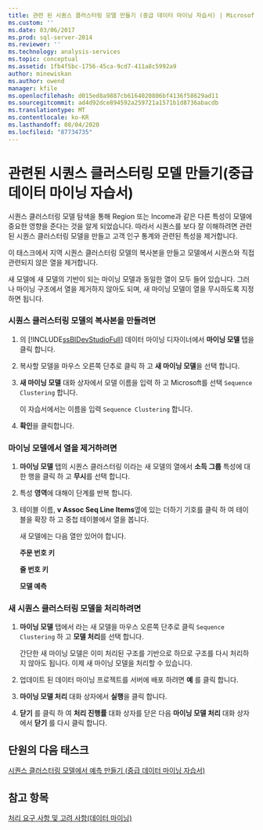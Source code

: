 ```yaml
---
title: 관련 된 시퀀스 클러스터링 모델 만들기 (중급 데이터 마이닝 자습서) | Microsoft Docs
ms.custom: ''
ms.date: 03/06/2017
ms.prod: sql-server-2014
ms.reviewer: ''
ms.technology: analysis-services
ms.topic: conceptual
ms.assetid: 1fb4f5bc-1756-45ca-9cd7-411a8c5992a9
author: minewiskan
ms.author: owend
manager: kfile
ms.openlocfilehash: d015ed8a9887cb6164020806bf4136f58629ad11
ms.sourcegitcommit: ad4d92dce894592a259721a1571b1d8736abacdb
ms.translationtype: MT
ms.contentlocale: ko-KR
ms.lasthandoff: 08/04/2020
ms.locfileid: "87734735"
---
```

# <a name="creating-a-related-sequence-clustering-model-intermediate-data-mining-tutorial"></a>관련된 시퀀스 클러스터링 모델 만들기(중급 데이터 마이닝 자습서)
  시퀀스 클러스터링 모델 탐색을 통해 Region 또는 Income과 같은 다른 특성이 모델에 중요한 영향을 준다는 것을 알게 되었습니다. 따라서 시퀀스를 보다 잘 이해하려면 관련된 시퀀스 클러스터링 모델을 만들고 고객 인구 통계와 관련된 특성을 제거합니다.  
  
 이 태스크에서 지역 시퀀스 클러스터링 모델의 복사본을 만들고 모델에서 시퀀스와 직접 관련되지 않은 열을 제거합니다.  
  
 새 모델에 새 모델의 기반이 되는 마이닝 모델과 동일한 열이 모두 들어 있습니다. 그러나 마이닝 구조에서 열을 제거하지 않아도 되며, 새 마이닝 모델이 열을 무시하도록 지정하면 됩니다.  
  
### <a name="to-make-a-copy-of-the-sequence-clustering-model"></a>시퀀스 클러스터링 모델의 복사본을 만들려면  
  
1.  의 [!INCLUDE[ssBIDevStudioFull](../includes/ssbidevstudiofull-md.md)] 데이터 마이닝 디자이너에서 **마이닝 모델** 탭을 클릭 합니다.  
  
2.  복사할 모델을 마우스 오른쪽 단추로 클릭 하 고 **새 마이닝 모델**을 선택 합니다.  
  
3.  **새 마이닝 모델** 대화 상자에서 모델 이름을 입력 하 고 Microsoft를 선택 `Sequence Clustering` 합니다.  
  
     이 자습서에서는 이름을 입력 `Sequence Clustering` 합니다.  
  
4.  **확인**을 클릭합니다.  
  
### <a name="to-remove-columns-from-the-mining-model"></a>마이닝 모델에서 열을 제거하려면  
  
1.  **마이닝 모델** 탭의 시퀀스 클러스터링 이라는 새 모델의 열에서 **소득 그룹** 특성에 대 한 행을 클릭 하 고 **무시**를 선택 합니다.  
  
2.  특성 **영역**에 대해이 단계를 반복 합니다.  
  
3.  테이블 이름, **v Assoc Seq Line Items**옆에 있는 더하기 기호를 클릭 하 여 테이블을 확장 하 고 중첩 테이블에서 열을 봅니다.  
  
     새 모델에는 다음 열만 있어야 합니다.  
  
     **주문 번호 키**  
  
     **줄 번호 키**  
  
     **모델 예측**  
  
### <a name="to-process-the-new-sequence-clustering-model"></a>새 시퀀스 클러스터링 모델을 처리하려면  
  
1.  **마이닝 모델** 탭에서 라는 새 모델을 마우스 오른쪽 단추로 클릭 `Sequence Clustering` 하 고 **모델 처리**를 선택 합니다.  
  
     간단한 새 마이닝 모델은 이미 처리된 구조를 기반으로 하므로 구조를 다시 처리하지 않아도 됩니다. 이제 새 마이닝 모델을 처리할 수 있습니다.  
  
2.  업데이트 된 데이터 마이닝 프로젝트를 서버에 배포 하려면 **예** 를 클릭 합니다.  
  
3.  **마이닝 모델 처리** 대화 상자에서 **실행**을 클릭 합니다.  
  
4.  **닫기** 를 클릭 하 여 **처리 진행률** 대화 상자를 닫은 다음 **마이닝 모델 처리** 대화 상자에서 **닫기** 를 다시 클릭 합니다.  
  
## <a name="next-task-in-lesson"></a>단원의 다음 태스크  
 [시퀀스 클러스터링 모델에서 예측 만들기 &#40;중급 데이터 마이닝 자습서&#41;](../../2014/tutorials/create-predictions-on-model-intermediate-data-mining-tutorial.md)  
  
## <a name="see-also"></a>참고 항목  
 [처리 요구 사항 및 고려 사항&#40;데이터 마이닝&#41;](../../2014/analysis-services/data-mining/processing-requirements-and-considerations-data-mining.md)  
  
  
